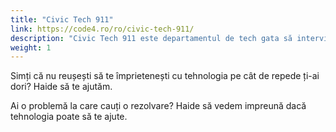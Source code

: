 ```yaml
---
title: "Civic Tech 911"
link: https://code4.ro/ro/civic-tech-911/
description: "Civic Tech 911 este departamentul de tech gata să intervină la orice solicitare de ajutor."
weight: 1
---
```

Simți că nu reușești să te împrietenești cu tehnologia pe cât de repede ți-ai dori? Haide să te ajutăm.

Ai o problemă la care cauți o rezolvare? Haide să vedem impreună dacă tehnologia poate să te ajute.
